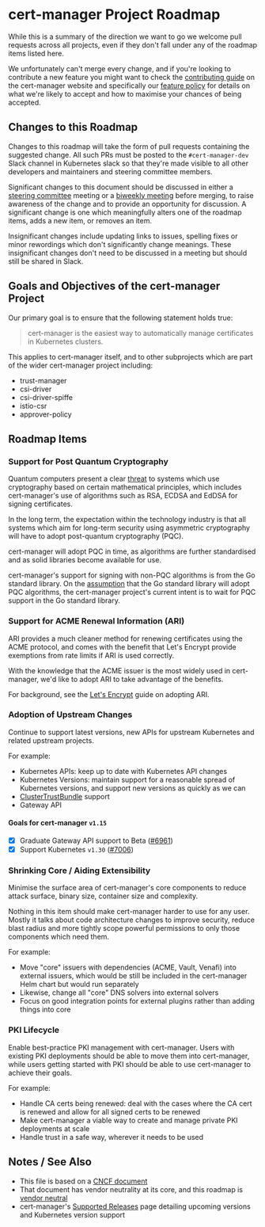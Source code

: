 # cert-manager Project Roadmap


While this is a summary of the direction we want to go we welcome pull requests across all projects, even if they don't
fall under any of the roadmap items listed here.

We unfortunately can't merge every change, and if you're looking to contribute a new feature you might want to
check the [contributing guide](https://cert-manager.io/docs/contributing/) on the cert-manager website and specifically
our [feature policy](https://cert-manager.io/docs/contributing/policy/) for details on what we're likely to accept and
how to maximise your chances of being accepted.

## Changes to this Roadmap

Changes to this roadmap will take the form of pull requests containing the suggested change. All such PRs must be posted to the `#cert-manager-dev` Slack channel in
Kubernetes slack so that they're made visible to all other developers and maintainers and steering committee members.

Significant changes to this document should be discussed in either a [steering committee](./STEERING.md) meeting or a [biweekly meeting](https://cert-manager.io/docs/contributing/#meetings)
before merging, to raise awareness of the change and to provide an opportunity for discussion. A significant change is one which meaningfully alters
one of the roadmap items, adds a new item, or removes an item.

Insignificant changes include updating links to issues, spelling fixes or minor rewordings which don't significantly change meanings. These insignificant changes
don't need to be discussed in a meeting but should still be shared in Slack.

## Goals and Objectives of the cert-manager Project

Our primary goal is to ensure that the following statement holds true:

> cert-manager is the easiest way to automatically manage certificates in Kubernetes clusters.

This applies to cert-manager itself, and to other subprojects which are part of the wider cert-manager project
including:

- trust-manager
- csi-driver
- csi-driver-spiffe
- istio-csr
- approver-policy

## Roadmap Items

### Support for Post Quantum Cryptography

Quantum computers present a clear [threat](https://csrc.nist.gov/projects/post-quantum-cryptography) to systems which use cryptography
based on certain mathematical principles, which includes cert-manager's use of algorithms such as RSA, ECDSA and EdDSA for signing certificates.

In the long term, the expectation within the technology industry is that all systems which aim for long-term security using
asymmetric cryptography will have to adopt post-quantum cryptography (PQC).

cert-manager will adopt PQC in time, as algorithms are further standardised and as solid libraries become available for use.

cert-manager's support for signing with non-PQC algorithms is from the Go standard library. On the [assumption](https://github.com/golang/go/issues/64537#issuecomment-2445056004)
that the Go standard library will adopt PQC algorithms, the cert-manager project's current intent is to wait for PQC support in the Go standard library.

### Support for ACME Renewal Information (ARI)

ARI provides a much cleaner method for renewing certificates using the ACME protocol, and comes with the benefit that
Let's Encrypt provide exemptions from rate limits if ARI is used correctly.

With the knowledge that the ACME issuer is the most widely used in cert-manager, we'd like to adopt ARI to take
advantage of the benefits.

For background, see the [Let's Encrypt](https://letsencrypt.org/2024/04/25/guide-to-integrating-ari-into-existing-acme-clients.html)
guide on adopting ARI.

### Adoption of Upstream Changes

Continue to support latest versions, new APIs for upstream Kubernetes and related upstream projects.

For example:

- Kubernetes APIs: keep up to date with Kubernetes API changes
- Kubernetes Versions: maintain support for a reasonable spread of Kubernetes versions, and support new versions as quickly as we can
- [ClusterTrustBundle](https://kubernetes.io/docs/reference/generated/kubernetes-api/v1.29/#clustertrustbundle-v1alpha1-certificates-k8s-io) support
- Gateway API

#### Goals for cert-manager `v1.15`

- [x] Graduate Gateway API support to Beta ([#6961](https://github.com/cert-manager/cert-manager/pull/6961))
- [x] Support Kubernetes `v1.30` ([#7006](https://github.com/cert-manager/cert-manager/issues/7006))

### Shrinking Core / Aiding Extensibility

Minimise the surface area of cert-manager's core components to reduce attack surface, binary size, container size and complexity.

Nothing in this item should make cert-manager harder to use for any user. Mostly it talks about code architecture changes to improve
security, reduce blast radius and more tightly scope powerful permissions to only those components which need them.

For example:

- Move "core" issuers with dependencies (ACME, Vault, Venafi) into external issuers, which would be still be included in the cert-manager Helm chart but would run separately
- Likewise, change all "core" DNS solvers into external solvers
- Focus on good integration points for external plugins rather than adding things into core

### PKI Lifecycle

Enable best-practice PKI management with cert-manager. Users with existing PKI deployments should be able to move them into cert-manager, while
users getting started with PKI should be able to use cert-manager to achieve their goals.

For example:

- Handle CA certs being renewed: deal with the cases where the CA cert is renewed and allow for all signed certs to be renewed
- Make cert-manager a viable way to create and manage private PKI deployments at scale
- Handle trust in a safe way, wherever it needs to be used

## Notes / See Also

- This file is based on a [CNCF document](https://contribute.cncf.io/maintainers/community/contributor-growth-framework/open-source-roadmaps)
- That document has vendor neutrality at its core, and this roadmap is [vendor neutral](https://contribute.cncf.io/maintainers/community/vendor-neutrality/)
- cert-manager's [Supported Releases](https://cert-manager.io/docs/releases/) page detailing upcoming versions and Kubernetes version support
